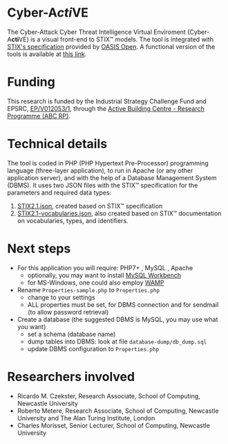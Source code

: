 # Cyber-A*cti*VE
The Cyber-Attack Cyber Threat Intelligence Virtual Enviroment (Cyber-A**cti**VE) is a visual front-end to STIX&trade; models. The tool is integrated with [STIX's specification](https://docs.oasis-open.org/cti/stix/v2.1/os/stix-v2.1-os.html) provided by [OASIS Open](https://www.oasis-open.org/).
A functional version of the tools is available at [this link](https://cyberactive.performanceware.com.br/).

# Funding
This research is funded by the Industrial Strategy Challenge Fund and EPSRC, [EP/V012053/1](https://gow.epsrc.ukri.org/NGBOViewGrant.aspx?GrantRef=EP/V012053/1), through the [Active Building Centre - Research Programme (ABC RP)](https://abc-rp.com/).

# Technical details
The tool is coded in PHP (PHP Hypertext Pre-Processor) programming language (three-layer application), to run in Apache (or any other application server), and with the help of a Database Management System (DBMS).
It uses two JSON files with the STIX&trade; specification for the parameters and required data types:
1. [STIX2.1.json](https://github.com/czekster/cyberactive/blob/main/json/STIX2.1.json), created based on STIX&trade; specification
2. [STIX2.1-vocabularies.json](https://github.com/czekster/cyberactive/blob/main/json/STIX2.1-vocabularies.json), also created based on STIX&trade; documentation on vocabularies, types, and identifiers.
  
# Next steps
- For this application you will require: PHP7+ , MySQL , Apache
  - optionally, you may want to install [MySQL Workbench](https://dev.mysql.com/downloads/workbench/)
  - for MS-Windows, one could also employ [WAMP](https://www.wampserver.com/en/)
- Rename `Properties-sample.php` to `Properties.php`
  - change to your settings
  - ALL properties must be set, for DBMS connection and for sendmail (to allow password retrieval)
- Create a database (the suggested DBMS is MySQL, you may use what you want)
  - set a schema (database name)
  - dump tables into DBMS: look at file `database-dump/db_dump.sql`
  - update DBMS configuration to `Properties.php`

# Researchers involved
- Ricardo M. Czekster, Research Associate, School of Computing, Newcastle University
- Roberto Metere, Research Associate, School of Computing, Newcastle University and The Alan Turing Institute, London
- Charles Morisset, Senior Lecturer, School of Computing, Newcastle University

